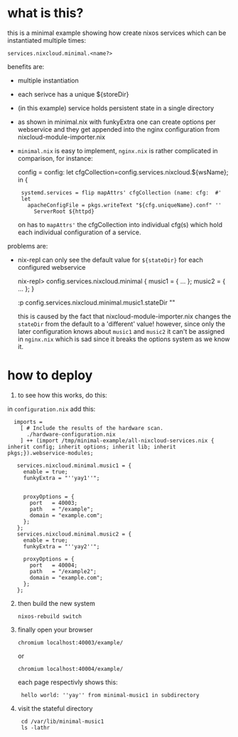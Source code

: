# what is this?

this is a minimal example showing how create nixos services which can be instantiated multiple times:

    services.nixcloud.minimal.<name?>

benefits are:

 - multiple instantiation 
 - each serivce has a unique ${storeDir}
 - (in this example) service holds persistent state in a single directory 
 - as shown in minimal.nix with funkyExtra one can create options per webservice and they get appended into the nginx configuration from nixcloud-module-importer.nix
 - `minimal.nix` is easy to implement, `nginx.nix` is rather complicated in comparison, for instance:

      config = config:
        let
          cfgCollection=config.services.nixcloud.${wsName};
        in {

        systemd.services = flip mapAttrs' cfgCollection (name: cfg:  #'
        let
          apacheConfigFile = pkgs.writeText "${cfg.uniqueName}.conf" ''
            ServerRoot ${httpd}

    on has to `mapAttrs'` the cfgCollection into individual cfg(s) which hold each individual configuration of a service.

problems are:

 - nix-repl can only see the default value for `${stateDir}` for each configured webservice

      nix-repl> config.services.nixcloud.minimal
      { music1 = { ... }; music2 = { ... }; }

      :p config.services.nixcloud.minimal.music1.stateDir
      ""

   this is caused by the fact that nixcloud-module-importer.nix changes the `stateDir` from the default to a 'different' value!
   however, since only the later configuration knows about `music1` and `music2` it can't be assigned in `nginx.nix` which is sad since
   it breaks the options system as we know it.

# how to deploy

1. to see how this works, do this:

in `configuration.nix` add this:

      imports =
        [ # Include the results of the hardware scan.
          ./hardware-configuration.nix
        ] ++ (import /tmp/minimal-example/all-nixcloud-services.nix { inherit config; inherit options; inherit lib; inherit pkgs;}).webservice-modules;
  
       services.nixcloud.minimal.music1 = {
         enable = true;
         funkyExtra = "''yay1''";

  
         proxyOptions = {
           port   = 40003;
           path   = "/example";
           domain = "example.com";
         };
       };
       services.nixcloud.minimal.music2 = {
         enable = true;
         funkyExtra = "''yay2''";
  
         proxyOptions = {
           port   = 40004;
           path   = "/example2";
           domain = "example.com";
         };
       };

2. then build the new system

       nixos-rebuild switch

3. finally open your browser

       chromium localhost:40003/example/

    or

       chromium localhost:40004/example/

    each page respectivly shows this:

        hello world: ''yay'' from minimal-music1 in subdirectory

4. visit the stateful directory

        cd /var/lib/minimal-music1
        ls -lathr
